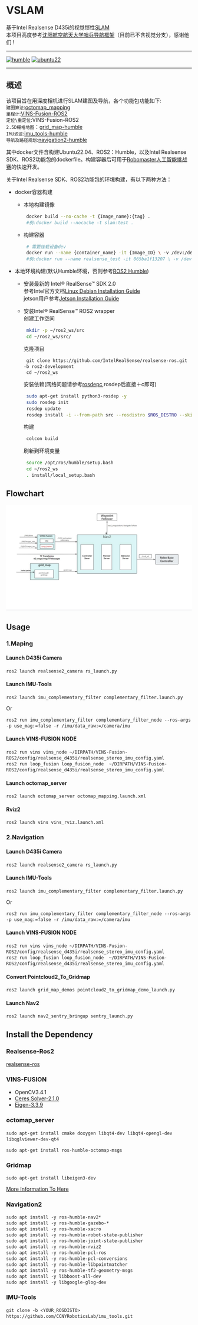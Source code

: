 # VSLAM
基于Intel Realsense D435i的视觉惯性[SLAM](https://github.com/SilenceOverflow/Awesome-SLAM) \
本项目高度参考[沈阳航空航天大学哨兵导航框架](https://github.com/tup-robomaster/TUP2023-Sentry-Framework/tree/main)（目前已不含视觉分支），感谢他们 !
<hr>

[![humble][humble-badge]][humble]
[![ubuntu22][ubuntu22-badge]][ubuntu22]

<hr>

## 概述
该项目旨在用深度相机进行SLAM建图及导航，各个功能包功能如下: \
`建图算法`:[octomap_mapping](https://github.com/OctoMap/octomap_mapping/tree/ros2) \
`里程计`:[VINS-Fusion-ROS2](https://github.com/zinuok/VINS-Fusion-ROS2) \
`定位\重定位`:VINS-Fusion-ROS2 \
`2.5D栅格地图`：[grid_map-humble](https://github.com/ANYbotics/grid_map/tree/humble) \
`IMU滤波`:[imu_tools-humble](https://github.com/CCNYRoboticsLab/imu_tools/tree/humble) \
`导航及路径规划`:[navigation2-humble](https://github.com/ros-planning/navigation2/tree/humble)

其中docker文件含构建Ubuntu22.04、ROS2：Humble，以及Intel Realsense SDK、ROS2功能包的dockerfile。构建容器后可用于[Robomaster人工智能挑战赛](https://www.robomaster.com/zh-CN/robo/drone?djifrom=nav_drone)的快速开发。


关于Intel Realsense SDK、ROS2功能包的环境构建，有以下两种方法：
- docker容器构建
  - 本地构建镜像
    ```bash
     docker build --no-cache -t {Image_name}:{tag} .
     #例:docker build --nocache -t slam:test .
    ```
    
  - 构建容器
    ```bash
     # 需要挂载设备dev
     docker run --name {container_name} -it {Image_ID} \ -v /dev:/dev
     #例:docker run --name realsense_test -it 065ba1f13207 \ -v /dev:/dev
    ```
  
- 本地环境构建(默认Humble环境，否则参考[ROS2 Humble](https://docs.ros.org/en/humble/Installation/Ubuntu-Install-Debians.html))
  - 安装最新的 Intel&reg; RealSense&trade; SDK 2.0 \
    参考Intel官方文档[Linux Debian Installation Guide](https://github.com/IntelRealSense/librealsense/blob/master/doc/distribution_linux.md#installing-the-packages) \
    jetson用户参考[Jetson Installation Guide](https://github.com/IntelRealSense/librealsense/blob/master/doc/installation_jetson.md)
  - 安装Intel&reg; RealSense&trade; ROS2 wrapper \
    创建工作空间
    ```bash
     mkdir -p ~/ros2_ws/src
     cd ~/ros2_ws/src/
      ```
  
    克隆项目
      ```bashrc
       git clone https://github.com/IntelRealSense/realsense-ros.git -b ros2-development
       cd ~/ros2_ws
      ```
  
    安装依赖(网络问题请参考[rosdepc](https://zhuanlan.zhihu.com/p/398754989),rosdep后直接＋c即可)
     ```bash
      sudo apt-get install python3-rosdep -y
      sudo rosdep init 
      rosdep update 
      rosdep install -i --from-path src --rosdistro $ROS_DISTRO --skip-keys=librealsense2 -y
     ```

      构建
     ```bash
      colcon build
     ```

    刷新到环境变量
     ```bash
      source /opt/ros/humble/setup.bash
      cd ~/ros2_ws
      . install/local_setup.bash
     ```

## Flowchart

![Flowchart](https://github.com/Github-YoMi-Ya/VSLAM/blob/main/pic/flowchatpic.jpg)

## Usage 
### 1.Maping
#### Launch D435i Camera
```
ros2 launch realsense2_camera rs_launch.py
```

#### Launch IMU-Tools
```
ros2 launch imu_complementary_filter complementary_filter.launch.py
```
Or
```
ros2 run imu_complementary_filter complementary_filter_node --ros-args -p use_mag:=false -r /imu/data_raw:=/camera/imu
```

#### Launch VINS-FUSION NODE
```
ros2 run vins vins_node ~/DIRPATH/VINS-Fusion-ROS2/config/realsense_d435i/realsense_stereo_imu_config.yaml
ros2 run loop_fusion loop_fusion_node  ~/DIRPATH/VINS-Fusion-ROS2/config/realsense_d435i/realsense_stereo_imu_config.yaml
```

#### Launch octomap_server
```
ros2 launch octomap_server octomap_mapping.launch.xml
```

#### Rviz2
```
ros2 launch vins vins_rviz.launch.xml
```

### 2.Navigation
#### Launch D435i Camera
```
ros2 launch realsense2_camera rs_launch.py
```

#### Launch IMU-Tools
```
ros2 launch imu_complementary_filter complementary_filter.launch.py
```
Or
```
ros2 run imu_complementary_filter complementary_filter_node --ros-args -p use_mag:=false -r /imu/data_raw:=/camera/imu
```

#### Launch VINS-FUSION NODE
```
ros2 run vins vins_node ~/DIRPATH/VINS-Fusion-ROS2/config/realsense_d435i/realsense_stereo_imu_config.yaml
ros2 run loop_fusion loop_fusion_node  ~/DIRPATH/VINS-Fusion-ROS2/config/realsense_d435i/realsense_stereo_imu_config.yaml
```

#### Convert  Pointcloud2_To_Gridmap
```
ros2 launch grid_map_demos pointcloud2_to_gridmap_demo_launch.py
```

#### Launch Nav2
```
ros2 launch nav2_sentry_bringup sentry_launch.py 
```

## Install the Dependency

### Realsense-Ros2
[realsense-ros](https://github.com/IntelRealSense/realsense-ros?tab=readme-ov-file#rgbd-topic)

### VINS-FUSION
- OpenCV3.4.1
- [Ceres Solver-2.1.0](http://ceres-solver.org/installation.html)
- [Eigen-3.3.9](https://github.com/zinuok/VINS-Fusion#-eigen-1)

### octomap_server
```
sudo apt-get install cmake doxygen libqt4-dev libqt4-opengl-dev libqglviewer-dev-qt4
```
```
sudo apt-get install ros-humble-octomap-msgs
```

### Gridmap
```
sudo apt-get install libeigen3-dev
```
[More Information To Here](https://hub.fgit.cf/ANYbotics/grid_map)

### Navigation2
```
sudo apt install -y ros-humble-nav2*
sudo apt install -y ros-humble-gazebo-*
sudo apt install -y ros-humble-xacro
sudo apt install -y ros-humble-robot-state-publisher
sudo apt install -y ros-humble-joint-state-publisher
sudo apt install -y ros-humble-rviz2
sudo apt install -y ros-humble-pcl-ros
sudo apt install -y ros-humble-pcl-conversions
sudo apt install -y ros-humble-libpointmatcher
sudo apt install -y ros-humble-tf2-geometry-msgs
sudo apt install -y libboost-all-dev
sudo apt install -y libgoogle-glog-dev
```
### IMU-Tools
```
git clone -b <YOUR_ROSDISTO> https://github.com/CCNYRoboticsLab/imu_tools.git
```

[humble-badge]: https://img.shields.io/badge/-HUMBLE-orange?style=flat-square&logo=ros
[humble]: https://docs.ros.org/en/humble/index.html
[ubuntu22-badge]: https://img.shields.io/badge/-UBUNTU%2022%2E04-blue?style=flat-square&logo=ubuntu&logoColor=white
[ubuntu22]: https://releases.ubuntu.com/jammy/
